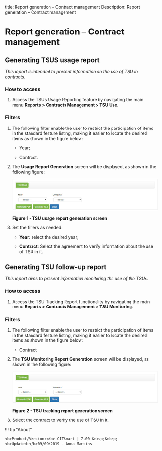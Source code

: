 title: Report generation – Contract management
Description: Report generation – Contract management

# Report generation – Contract management

Generating TSUS usage report
----------------------------

*This report is intended to present information on the use of TSU in contracts*.

### How to access

1. Access the TSUs Usage Reporting feature by navigating the main
    menu **Reports > Contracts Management > TSU Use**.

### Filters

1. The following filter enable the user to restrict the participation of items in the standard feature listing, making it easier to locate the desired items as shown in the figure below:

      - Year;

      - Contract.

2. The **Usage Report Generation** screen will be displayed, as shown in the
    following figure:

    ![USTs](images/rel-contr.img1.jpg)

    **Figure 1 - TSU usage report generation screen**

3.  Set the filters as needed:

     -  **Year**: select the desired year;

     -  **Contract**: Select the agreement to verify information about the use
        of TSU in it.

Generating TSU follow-up report
-------------------------------

*This report aims to present information monitoring the use of the TSUs*.

### How to access

1.  Access the TSU Tracking Report functionality by navigating the main
    menu **Reports > Contracts Management > TSU Monitoring**.

### Filters

1. The following filter enable the user to restrict the participation of items
    in the standard feature listing, making it easier to locate the desired
    items as shown in the figure below:

     -  Contract

2. The **TSU Monitoring Report Generation** screen will be displayed, as shown
    in the following figure:

    ![USTs](images/rel-contr.img1.jpg)

    **Figure 2 - TSU tracking report generation screen**

3. Select the contract to verify the use of TSU in it.


!!! tip "About"

    <b>Product/Version:</b> CITSmart | 7.00 &nbsp;&nbsp;
    <b>Updated:</b>09/09/2019 - Anna Martins
